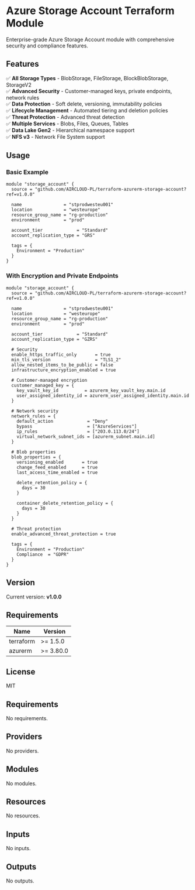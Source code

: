 # Azure Storage Account Terraform Module

Enterprise-grade Azure Storage Account module with comprehensive security and compliance features.

## Features

✅ **All Storage Types** - BlobStorage, FileStorage, BlockBlobStorage, StorageV2  
✅ **Advanced Security** - Customer-managed keys, private endpoints, network rules  
✅ **Data Protection** - Soft delete, versioning, immutability policies  
✅ **Lifecycle Management** - Automated tiering and deletion policies  
✅ **Threat Protection** - Advanced threat detection  
✅ **Multiple Services** - Blobs, Files, Queues, Tables  
✅ **Data Lake Gen2** - Hierarchical namespace support  
✅ **NFS v3** - Network File System support  

## Usage

### Basic Example

```hcl
module "storage_account" {
  source = "github.com/AIRCLOUD-PL/terraform-azurerm-storage-account?ref=v1.0.0"

  name                = "stprodwesteu001"
  location            = "westeurope"
  resource_group_name = "rg-production"
  environment         = "prod"
  
  account_tier             = "Standard"
  account_replication_type = "GRS"
  
  tags = {
    Environment = "Production"
  }
}
```

### With Encryption and Private Endpoints

```hcl
module "storage_account" {
  source = "github.com/AIRCLOUD-PL/terraform-azurerm-storage-account?ref=v1.0.0"

  name                = "stprodwesteu001"
  location            = "westeurope"
  resource_group_name = "rg-production"
  environment         = "prod"
  
  account_tier             = "Standard"
  account_replication_type = "GZRS"
  
  # Security
  enable_https_traffic_only       = true
  min_tls_version                 = "TLS1_2"
  allow_nested_items_to_be_public = false
  infrastructure_encryption_enabled = true
  
  # Customer-managed encryption
  customer_managed_key = {
    key_vault_key_id          = azurerm_key_vault_key.main.id
    user_assigned_identity_id = azurerm_user_assigned_identity.main.id
  }
  
  # Network security
  network_rules = {
    default_action             = "Deny"
    bypass                     = ["AzureServices"]
    ip_rules                   = ["203.0.113.0/24"]
    virtual_network_subnet_ids = [azurerm_subnet.main.id]
  }
  
  # Blob properties
  blob_properties = {
    versioning_enabled       = true
    change_feed_enabled      = true
    last_access_time_enabled = true
    
    delete_retention_policy = {
      days = 30
    }
    
    container_delete_retention_policy = {
      days = 30
    }
  }
  
  # Threat protection
  enable_advanced_threat_protection = true
  
  tags = {
    Environment = "Production"
    Compliance  = "GDPR"
  }
}
```

## Version

Current version: **v1.0.0**

## Requirements

| Name | Version |
|------|---------|
| terraform | >= 1.5.0 |
| azurerm | >= 3.80.0 |

## License

MIT

## Requirements

No requirements.

## Providers

No providers.

## Modules

No modules.

## Resources

No resources.

## Inputs

No inputs.

## Outputs

No outputs.

<!-- BEGIN_TF_DOCS -->
<!-- END_TF_DOCS -->
